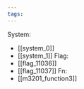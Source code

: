 ```yaml
---
tags:
---
```

System:
- [[system_0]]
- [[system_1]]
Flag:
- [[flag_11036]]
- [[flag_11037]]
Fn:
- [[m3201_function3]]
